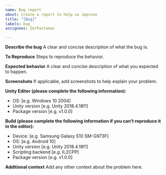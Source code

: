 ```yaml
---
name: Bug report
about: Create a report to help us improve
title: "[Bug]"
labels: bug
assignees: ZorPastaman

---
```


**Describe the bug**
A clear and concise description of what the bug is.

**To Reproduce**
Steps to reproduce the behavior.

**Expected behavior**
A clear and concise description of what you expected to happen.

**Screenshots**
If applicable, add screenshots to help explain your problem.

**Unity Editor (please complete the following information):**
 - OS: [e.g. Windows 10 2004]
 - Unity version [e.g. Unity 2018.4.18f1]
 - Package version [e.g. v1.0.0]

**Build (please complete the following information if you can't reproduce it in the editor):**
 - Device: [e.g. Samsung Galaxy S10 SM-G973F]
 - OS: [e.g. Android 10]
 - Unity version [e.g. Unity 2018.4.18f1]
 - Scripting backend [e.g. IL2CPP]
 - Package version [e.g. v1.0.0]

**Additional context**
Add any other context about the problem here.
